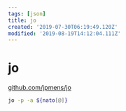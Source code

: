 ```yaml
---
tags: [json]
title: jo
created: '2019-07-30T06:19:49.120Z'
modified: '2019-08-19T14:12:04.111Z'
---
```


# jo

[github.com/jpmens/jo](https://github.com/jpmens/jo)

```bash
jo -p -a ${nato[@]}
```
